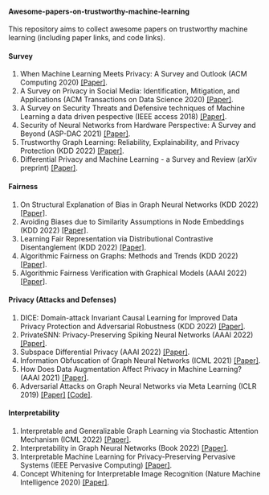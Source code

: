 #### Awesome-papers-on-trustworthy-machine-learning
This repository aims to collect awesome papers on trustworthy machine learning (including paper links, and code links).

#### Survey
1. When Machine Learning Meets Privacy: A Survey and Outlook (ACM Computing 2020) [[Paper]](https://arxiv.org/pdf/2011.11819.pdf).
2. A Survey on Privacy in Social Media: Identification, Mitigation, and Applications (ACM Transactions on Data Science 2020) [[Paper]](https://dl.acm.org/doi/pdf/10.1145/3343038).
3. A Survey on Security Threats and Defensive techniques of Machine Learning a data driven pespective (IEEE access 2018) [[Paper]](https://ieeexplore.ieee.org/abstract/document/8290925). 
4. Security of Neural Networks from Hardware Perspective: A Survey and Beyond (ASP-DAC 2021) [[Paper]](https://ieeexplore.ieee.org/abstract/document/9371637?casa_token=mjuDN_p4zlEAAAAA:1M--ahNOyo5OILtsqSFoycdzTqWqJg44fgFFTtyxNMaWG5mHrxRYaw9jbXc5ffUhpIVJBWLraw).
5. Trustworthy Graph Learning: Reliability, Explainability, and Privacy Protection (KDD 2022) [[Paper]](https://dl.acm.org/doi/pdf/10.1145/3534678.3542597?casa_token=pwDMMKIOSJUAAAAA:nN-GrlX_rUS-9RpmZv6Y0kwp3ZNV8X2GTWtBr_DW0S93tG8IafiRxRKGktW4i1ShH8hDwzUw-X8c).
6. Differential Privacy and Machine Learning - a Survey and Review (arXiv preprint) [[Paper]](https://arxiv.org/pdf/1412.7584.pdf). 

#### Fairness
1. On Structural Explanation of Bias in Graph Neural Networks (KDD 2022) [[Paper]](https://arxiv.org/pdf/2206.12104.pdf).
2. Avoiding Biases due to Similarity Assumptions in Node Embeddings (KDD 2022) [[Paper]](https://faculty.mccombs.utexas.edu/deepayan.chakrabarti/mywww/papers/kdd22-avoiding.pdf).
3. Learning Fair Representation via Distributional Contrastive Disentanglement (KDD 2022) [[Paper]](https://dl.acm.org/doi/pdf/10.1145/3534678.3539232?casa_token=JaW7DTi1U9gAAAAA:Vcck-pl6AK_9-hbuMe3qfTkjPx4Mal0jD4VvdHcYKYCxbuEkshkrUpb9J1wXZjfD5FWwe8Af8XTa).
4. Algorithmic Fairness on Graphs: Methods and Trends (KDD 2022) [[Paper]](https://dl.acm.org/doi/abs/10.1145/3534678.3542599).
5. Algorithmic Fairness Verification with Graphical Models (AAAI 2022) [[Paper]](https://www.aaai.org/AAAI22Papers/AAAI-4695.GhoshB.pdf).


#### Privacy (Attacks and Defenses)
1. DICE: Domain-attack Invariant Causal Learning for Improved Data Privacy Protection and Adversarial Robustness (KDD 2022) [[Paper]](https://dl.acm.org/doi/abs/10.1145/3534678.3539242).
2. PrivateSNN: Privacy-Preserving Spiking Neural Networks (AAAI 2022) [[Paper]](https://arxiv.org/abs/2104.03414).
3. Subspace Differential Privacy (AAAI 2022) [[Paper]](https://arxiv.org/abs/2108.11527).
4. Information Obfuscation of Graph Neural Networks (ICML 2021) [[Paper]](https://arxiv.org/pdf/2009.13504.pdf).
5. How Does Data Augmentation Affect Privacy in Machine Learning? (AAAI 2021) [[Paper]](https://arxiv.org/pdf/2007.10567.pdf).
6. Adversarial Attacks on Graph Neural Networks via Meta Learning (ICLR 2019) [[Paper]](https://arxiv.org/pdf/1902.08412.pdf) [[Code]](https://github.com/danielzuegner/gnn-meta-attack).

#### Interpretability
1. Interpretable and Generalizable Graph Learning via Stochastic Attention Mechanism (ICML 2022) [[Paper]](https://arxiv.org/abs/2201.12987).
2. Interpretability in Graph Neural Networks (Book 2022) [[Paper]](https://graph-neural-networks.github.io/static/file/chapter7.pdf).
3. Interpretable Machine Learning for Privacy-Preserving Pervasive Systems (IEEE Pervasive Computing) [[Paper]](https://ieeexplore.ieee.org/document/8962339).
4. Concept Whitening for Interpretable Image Recognition (Nature Machine Intelligence 2020) [[Paper]](https://arxiv.org/pdf/2002.01650.pdf,https://github.com/danielzuegner/gnn-meta-attack).
